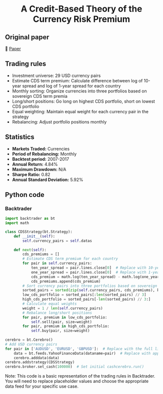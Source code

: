 <div align="center">
  <h1>A Credit-Based Theory of the Currency Risk Premium</h1>
</div>

## Original paper

📕 [Paper](https://papers.ssrn.com/sol3/papers.cfm?abstract_id=3413785)

## Trading rules

- Investment universe: 29 USD currency pairs
- Estimate CDS term premium: Calculate difference between log of 10-year spread and log of 1-year spread for each country
- Monthly sorting: Organize currencies into three portfolios based on sovereign CDS term premia
- Long/short positions: Go long on highest CDS portfolio, short on lowest CDS portfolio
- Equal weighting: Maintain equal weight for each currency pair in the strategy
- Rebalancing: Adjust portfolio positions monthly

## Statistics

- **Markets Traded:** Currencies
- **Period of Rebalancing:** Monthly
- **Backtest period:** 2007-2017
- **Annual Return:** 4.84%
- **Maximum Drawdown:** N/A
- **Sharpe Ratio:** 0.82
- **Annual Standard Deviation:** 5.92%

## Python code

### Backtrader

```python
import backtrader as bt
import math

class CDSStrategy(bt.Strategy):
    def __init__(self):
        self.currency_pairs = self.datas
    
    def next(self):
        cds_premiums = []
        # Estimate CDS term premium for each country
        for pair in self.currency_pairs:
            ten_year_spread = pair.lines.close[0]  # Replace with 10-year spread data
            one_year_spread = pair.lines.close[0]  # Replace with 1-year spread data
            cds_premium = math.log(ten_year_spread) - math.log(one_year_spread)
            cds_premiums.append(cds_premium)
        # Sort currency pairs into three portfolios based on sovereign CDS term premia
        sorted_pairs = sorted(zip(self.currency_pairs, cds_premiums), key=lambda x: x[1])
        low_cds_portfolio = sorted_pairs[:len(sorted_pairs) // 3]
        high_cds_portfolio = sorted_pairs[-len(sorted_pairs) // 3:]
        # Calculate equal weights
        weight = 1 / len(self.currency_pairs)
        # Rebalance long/short positions
        for pair, premium in low_cds_portfolio:
            self.sell(pair, size=weight)
        for pair, premium in high_cds_portfolio:
            self.buy(pair, size=weight)
            
cerebro = bt.Cerebro()
# Add USD currency pairs
for pair in ['AUDUSD', 'EURUSD', 'GBPUSD']:  # Replace with the full list of 29 USD currency pairs
    data = bt.feeds.YahooFinanceData(dataname=pair)  # Replace with appropriate data feed
    cerebro.adddata(data)
cerebro.addstrategy(CDSStrategy)
cerebro.broker.set_cash(100000)  # Set initial cashcerebro.run()
```

Note: This code is a basic representation of the trading rules in Backtrader. You will need to replace placeholder values and choose the appropriate data feed for your specific use case.